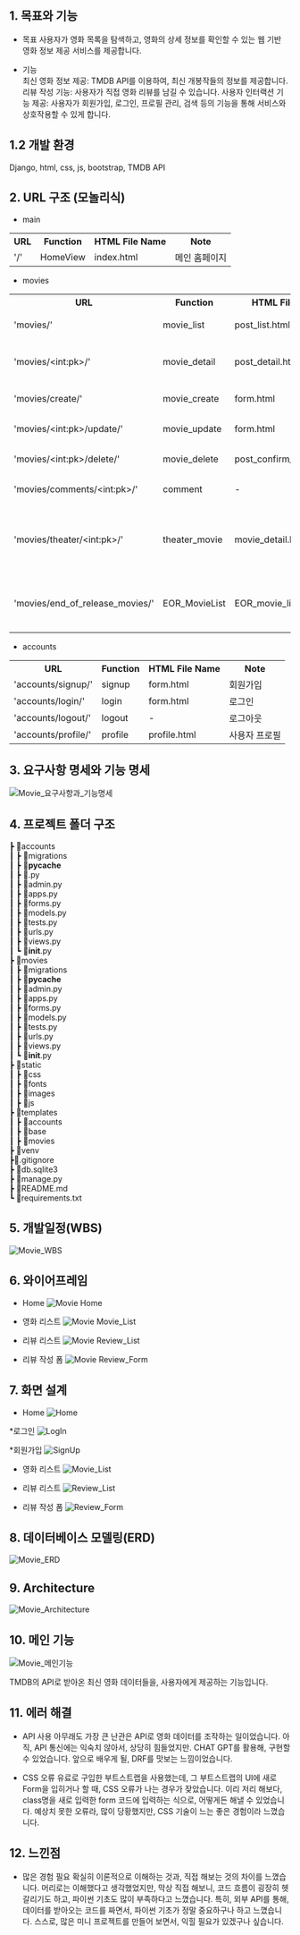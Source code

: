 ## 1. 목표와 기능
* 목표
사용자가 영화 목록을 탐색하고, 영화의 상세 정보를 확인할 수 있는 웹 기반 영화 정보 제공 서비스를 제공합니다.

* 기능  
최신 영화 정보 제공: TMDB API를 이용하여, 최신 개봉작들의 정보를 제공합니다.
리뷰 작성 기능: 사용자가 직접 영화 리뷰를 남길 수 있습니다.
사용자 인터랙션 기능 제공: 사용자가 회원가입, 로그인, 프로필 관리, 검색 등의 기능을 통해 서비스와 상호작용할 수 있게 합니다.

## 1.2 개발 환경
Django, html, css, js, bootstrap, TMDB API


## 2. URL 구조 (모놀리식)
* main
<table>
    <tr>
        <th>URL</th>
        <th>Function</th>
        <th>HTML File Name</th>
        <th>Note</th>
    </tr>
    <tr>
        <td>'/'</td>
        <td>HomeView</td>
        <td>index.html</td>
        <td>메인 홈페이지</td>
    </tr>
</table>    

* movies
<table>
    <tr>
        <th>URL</th>
        <th>Function</th>
        <th>HTML File Name</th>
        <th>Note</th>
    </tr>
    <tr>
        <td>'movies/'</td>
        <td>movie_list</td>
        <td>post_list.html</td>
        <td>리뷰 목록</td>
    </tr>
    <tr>
        <td>'movies/&lt;int:pk&gt;/'</td>
        <td>movie_detail</td>
        <td>post_detail.html</td>
        <td>리뷰 상세 정보</td>
    </tr>
    <tr>
        <td>'movies/create/'</td>
        <td>movie_create</td>
        <td>form.html</td>
        <td>리뷰 생성</td>
    </tr>
    <tr>
        <td>'movies/&lt;int:pk&gt;/update/'</td>
        <td>movie_update</td>
        <td>form.html</td>
        <td>리뷰 수정</td>
    </tr>
    <tr>
        <td>'movies/&lt;int:pk&gt;/delete/'</td>
        <td>movie_delete</td>
        <td>post_confirm_delete.html</td>
        <td>리뷰 삭제</td>
    </tr>
    <tr>
        <td>'movies/comments/&lt;int:pk&gt;/'</td>
        <td>comment</td>
        <td>-</td>
        <td>댓글 생성</td>
    </tr>
    <tr>
        <td>'movies/theater/&lt;int:pk&gt;/'</td>
        <td>theater_movie</td>
        <td>movie_detail.html</td>
        <td>극장 상영 영화 상세 정보</td>
    </tr>
    <tr>
        <td>'movies/end_of_release_movies/'</td>
        <td>EOR_MovieList</td>
        <td>EOR_movie_list.html</td>
        <td>개봉 종료 영화 목록</td>
    </tr>
</table>    

* accounts
<table>
    <tr>
        <th>URL</th>
        <th>Function</th>
        <th>HTML File Name</th>
        <th>Note</th>
    </tr>
    <tr>
        <td>'accounts/signup/'</td>
        <td>signup</td>
        <td>form.html</td>
        <td>회원가입</td>
    </tr>
    <tr>
        <td>'accounts/login/'</td>
        <td>login</td>
        <td>form.html</td>
        <td>로그인</td>
    </tr>
    <tr>
        <td>'accounts/logout/'</td>
        <td>logout</td>
        <td>-</td>
        <td>로그아웃</td>
    </tr>
    <tr>
        <td>'accounts/profile/'</td>
        <td>profile</td>
        <td>profile.html</td>
        <td>사용자 프로필</td>
    </tr>
</table>

## 3. 요구사항 명세와 기능 명세
![Movie_요구사항과_기능명세](https://github.com/jsyoo1229/Movie_Review/assets/112743397/3ab82f4f-aae5-4fa9-aca8-cb2090385e72)


## 4. 프로젝트 폴더 구조
┣ 📂accounts <br>
┃ ┣ 📂migrations <br> 
┃ ┣ 📂__pycache__ <br>
┃ ┣ 📜.py <br>
┃ ┣ 📜admin.py <br>
┃ ┣ 📜apps.py <br>
┃ ┣ 📜forms.py <br>
┃ ┣ 📜models.py <br>
┃ ┣ 📜tests.py <br>
┃ ┣ 📜urls.py <br>
┃ ┣ 📜views.py <br>
┃ ┗ 📜__init__.py <br>
┣ 📂movies <br>
┃ ┣ 📂migrations <br>
┃ ┣ 📂__pycache__ <br>
┃ ┣ 📜admin.py <br>
┃ ┣ 📜apps.py <br>
┃ ┣ 📜forms.py <br>
┃ ┣ 📜models.py <br>
┃ ┣ 📜tests.py <br>
┃ ┣ 📜urls.py <br>
┃ ┣ 📜views.py <br>
┃ ┗ 📜__init__.py <br>
┣ 📂static <br>
┃ ┣ 📂css <br>
┃ ┣ 📂fonts <br>
┃ ┣ 📂images <br>
┃ ┣ 📂js <br>
┣ 📂templates <br>
┃ ┣ 📂accounts <br>
┃ ┣ 📂base <br>
┃ ┣ 📂movies <br>
┣ 📂venv <br>
┣📜.gitignore <br>
┣ 📜db.sqlite3 <br>
┣ 📜manage.py <br>
┣ 📜README.md <br>
┗ 📜requirements.txt



## 5. 개발일정(WBS)
![Movie_WBS](https://github.com/jsyoo1229/Movie_Review/assets/112743397/faecd16f-a784-4d6f-ad6e-1c36bb3f5503)

## 6. 와이어프레임
* Home
![Movie  Home](https://github.com/jsyoo1229/Movie_Review/assets/112743397/ebd2826f-916d-4c3a-b0a7-76efd655e2bc)

* 영화 리스트
![Movie  Movie_List](https://github.com/jsyoo1229/Movie_Review/assets/112743397/22ddf0a8-4a0e-45fa-8407-569d8fe22d21)

* 리뷰 리스트
![Movie  Review_List](https://github.com/jsyoo1229/Movie_Review/assets/112743397/5716f279-0c17-49c6-916e-00668ee89cc5)
  
* 리뷰 작성 폼
![Movie  Review_Form](https://github.com/jsyoo1229/Movie_Review/assets/112743397/9eac70dc-9a48-43f1-bc12-e9e93c1cec8c)


## 7. 화면 설계  
* Home
![Home](https://github.com/jsyoo1229/Movie_Review/assets/112743397/14400be2-be16-487c-8e02-5a178f2b227d)

*로그인
![LogIn](https://github.com/jsyoo1229/Movie_Review/assets/112743397/f70595a2-af63-49b3-bd75-00322338ba24)

*회원가입
![SignUp](https://github.com/jsyoo1229/Movie_Review/assets/112743397/8d3ab81f-e422-45d2-b313-41ba35c10dfb)

* 영화 리스트
![Movie_List](https://github.com/jsyoo1229/Movie_Review/assets/112743397/23124fb2-7f9e-4a64-a0ea-3490e3568633)

* 리뷰 리스트
![Review_List](https://github.com/jsyoo1229/Movie_Review/assets/112743397/7f44c5bc-c0d5-4215-b5e1-d3eb8340897b)

* 리뷰 작성 폼
![Review_Form](https://github.com/jsyoo1229/Movie_Review/assets/112743397/3d9e334b-e63a-4a04-906d-c7a9a915732f)



## 8. 데이터베이스 모델링(ERD)
![Movie_ERD](https://github.com/jsyoo1229/Movie_Review/assets/112743397/4321c32a-2174-4d09-9c8a-f93531ee2acd)

 ## 9. Architecture
![Movie_Architecture](https://github.com/jsyoo1229/Movie_Review/assets/112743397/bc0d6870-eacf-4a82-833b-ee377e462a70)

 ## 10. 메인 기능
 ![Movie_메인기능](https://github.com/jsyoo1229/Movie_Review/assets/112743397/27094297-e8bd-4361-aada-e9470aae85fa)

 TMDB의 API로 받아온 최신 영화 데이터들을, 사용자에게 제공하는 기능입니다.

 ## 11. 에러 해결
 * API 사용
   아무래도 가장 큰 난관은 API로 영화 데이터를 조작하는 일이었습니다. 아직, API 통신에는 익숙치 않아서, 상당히 힘들었지만.
   CHAT GPT를 활용해, 구현할 수 있었습니다. 앞으로 배우게 될, DRF를 맛보는 느낌이었습니다.

 * CSS 오류
   유료로 구입한 부트스트랩을 사용했는데, 그 부트스트랩의 UI에 새로 Form을 입히거나 할 때, CSS 오류가 나는 경우가 잦았습니다.
   이리 저리 해보다, class명을 새로 입력한 form 코드에 입력하는 식으로, 어떻게든 해낼 수 있었습니다.
   예상치 못한 오류라, 많이 당황했지만, CSS 기술이 느는 좋은 경험이라 느꼈습니다.

## 12. 느낀점
* 많은 경험 필요
확실히 이론적으로 이해하는 것과, 직접 해보는 것의 차이를 느꼈습니다. 머리로는 이해했다고 생각했었지만,
막상 직접 해보니, 코드 흐름이 굉장히 헷갈리기도 하고, 파이썬 기초도 많이 부족하다고 느꼈습니다.
특히, 외부 API를 통해, 데이터를 받아오는 코드를 짜면서, 파이썬 기초가 정말 중요하구나 하고 느꼈습니다.
스스로, 많은 미니 프로젝트를 만들어 보면서, 익힐 필요가 있겠구나 싶습니다.








